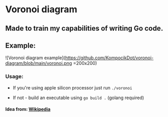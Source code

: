 # Voronoi diagram
## Made to train my capabilities of writing Go code.

## Example:
![Voronoi diagram example](https://github.com/KompocikDot/voronoi-diagram/blob/main/voronoi.png =200x200)

### Usage:
- If you're using apple silicon processor just run `./voronoi`

- If not - build an executable using `go build .` (golang required)


#### Idea from: [Wikipedia](https://pl.wikipedia.org/wiki/Diagram_Woronoja)